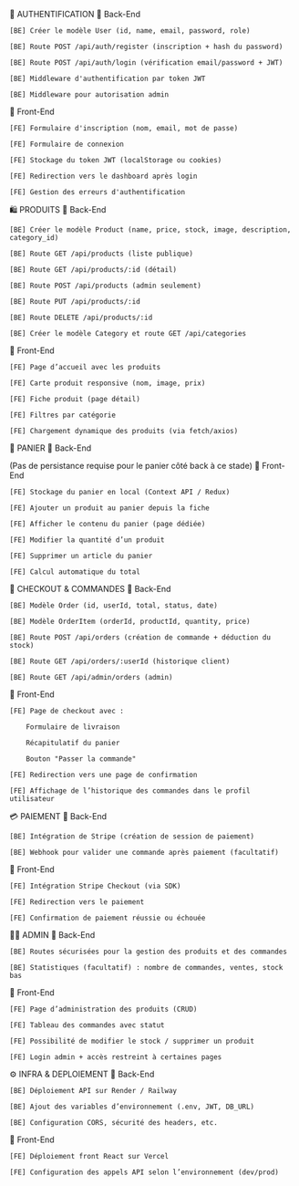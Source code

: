 🔐 AUTHENTIFICATION
🔧 Back-End

    [BE] Créer le modèle User (id, name, email, password, role)

    [BE] Route POST /api/auth/register (inscription + hash du password)

    [BE] Route POST /api/auth/login (vérification email/password + JWT)

    [BE] Middleware d'authentification par token JWT

    [BE] Middleware pour autorisation admin

🎨 Front-End

    [FE] Formulaire d'inscription (nom, email, mot de passe)

    [FE] Formulaire de connexion

    [FE] Stockage du token JWT (localStorage ou cookies)

    [FE] Redirection vers le dashboard après login

    [FE] Gestion des erreurs d'authentification

🛍️ PRODUITS
🔧 Back-End

    [BE] Créer le modèle Product (name, price, stock, image, description, category_id)

    [BE] Route GET /api/products (liste publique)

    [BE] Route GET /api/products/:id (détail)

    [BE] Route POST /api/products (admin seulement)

    [BE] Route PUT /api/products/:id

    [BE] Route DELETE /api/products/:id

    [BE] Créer le modèle Category et route GET /api/categories

🎨 Front-End

    [FE] Page d’accueil avec les produits

    [FE] Carte produit responsive (nom, image, prix)

    [FE] Fiche produit (page détail)

    [FE] Filtres par catégorie

    [FE] Chargement dynamique des produits (via fetch/axios)

🛒 PANIER
🔧 Back-End

(Pas de persistance requise pour le panier côté back à ce stade)
🎨 Front-End

    [FE] Stockage du panier en local (Context API / Redux)

    [FE] Ajouter un produit au panier depuis la fiche

    [FE] Afficher le contenu du panier (page dédiée)

    [FE] Modifier la quantité d’un produit

    [FE] Supprimer un article du panier

    [FE] Calcul automatique du total

🧾 CHECKOUT & COMMANDES
🔧 Back-End

    [BE] Modèle Order (id, userId, total, status, date)

    [BE] Modèle OrderItem (orderId, productId, quantity, price)

    [BE] Route POST /api/orders (création de commande + déduction du stock)

    [BE] Route GET /api/orders/:userId (historique client)

    [BE] Route GET /api/admin/orders (admin)

🎨 Front-End

    [FE] Page de checkout avec :

        Formulaire de livraison

        Récapitulatif du panier

        Bouton "Passer la commande"

    [FE] Redirection vers une page de confirmation

    [FE] Affichage de l’historique des commandes dans le profil utilisateur

💳 PAIEMENT
🔧 Back-End

    [BE] Intégration de Stripe (création de session de paiement)

    [BE] Webhook pour valider une commande après paiement (facultatif)

🎨 Front-End

    [FE] Intégration Stripe Checkout (via SDK)

    [FE] Redirection vers le paiement

    [FE] Confirmation de paiement réussie ou échouée

👨‍💼 ADMIN
🔧 Back-End

    [BE] Routes sécurisées pour la gestion des produits et des commandes

    [BE] Statistiques (facultatif) : nombre de commandes, ventes, stock bas

🎨 Front-End

    [FE] Page d’administration des produits (CRUD)

    [FE] Tableau des commandes avec statut

    [FE] Possibilité de modifier le stock / supprimer un produit

    [FE] Login admin + accès restreint à certaines pages

⚙️ INFRA & DEPLOIEMENT
🔧 Back-End

    [BE] Déploiement API sur Render / Railway

    [BE] Ajout des variables d’environnement (.env, JWT, DB_URL)

    [BE] Configuration CORS, sécurité des headers, etc.

🎨 Front-End

    [FE] Déploiement front React sur Vercel

    [FE] Configuration des appels API selon l’environnement (dev/prod)
